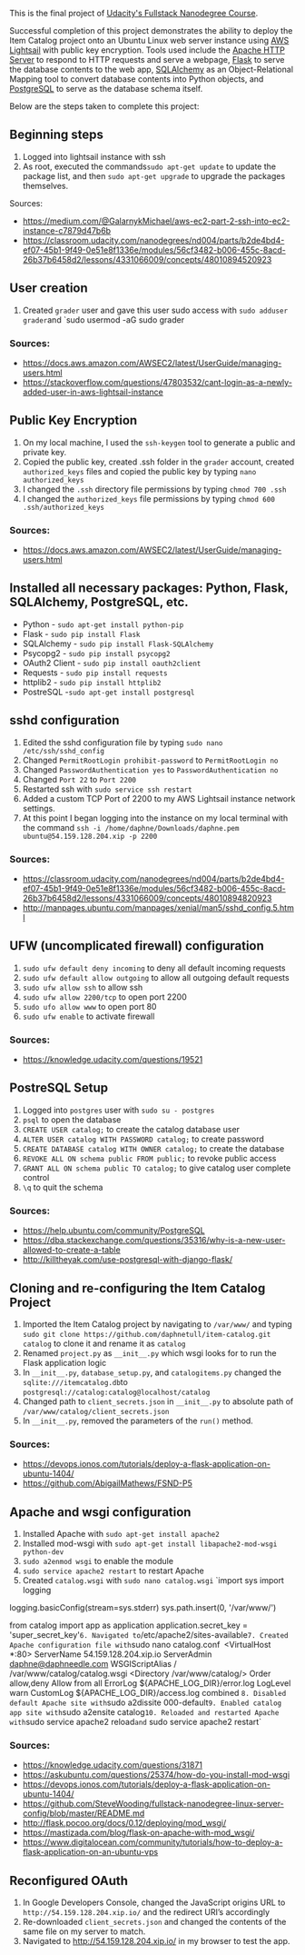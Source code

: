 This is the final project of [Udacity's Fullstack Nanodegree Course](https://www.udacity.com/course/full-stack-web-developer-nanodegree--nd004).

Successful completion of this project demonstrates the ability to deploy the Item Catalog project onto an Ubuntu Linux web server instance using [AWS Lightsail](https://aws.amazon.com/lightsail/) with public key encryption.  Tools used include the [Apache HTTP Server](http://httpd.apache.org/) to respond to HTTP requests and serve a webpage, [Flask](http://flask.pocoo.org/) to serve the database contents to the web app, [SQLAlchemy](https://www.sqlalchemy.org/) as an Object-Relational Mapping tool to convert database contents into Python objects, and [PostgreSQL](https://www.postgresql.org/) to serve as the database schema itself.

Below are the steps taken to complete this project:

## Beginning steps

1. Logged into lightsail instance with ssh
2. As root, executed the commands`sudo apt-get update` to update the package list, and then `sudo apt-get upgrade` to upgrade the packages themselves.

Sources:
* https://medium.com/@GalarnykMichael/aws-ec2-part-2-ssh-into-ec2-instance-c7879d47b6b
* https://classroom.udacity.com/nanodegrees/nd004/parts/b2de4bd4-ef07-45b1-9f49-0e51e8f1336e/modules/56cf3482-b006-455c-8acd-26b37b6458d2/lessons/4331066009/concepts/48010894520923

## User creation

1. Created `grader` user and gave this user sudo access with `sudo adduser grader`and `sudo usermod -aG sudo grader

### Sources:

* https://docs.aws.amazon.com/AWSEC2/latest/UserGuide/managing-users.html
* https://stackoverflow.com/questions/47803532/cant-login-as-a-newly-added-user-in-aws-lightsail-instance

## Public Key Encryption

1. On my local machine, I used the `ssh-keygen` tool to generate a public and private key.
2. Copied the public key, created .ssh folder in the `grader` account, created `authorized_keys` files and copied the public key by typing `nano authorized_keys`
3. I changed the `.ssh` directory file permissions by typing `chmod 700 .ssh`
4. I changed the `authorized_keys` file permissions by typing `chmod 600 .ssh/authorized_keys`

### Sources:
* https://docs.aws.amazon.com/AWSEC2/latest/UserGuide/managing-users.html


## Installed all necessary packages: Python, Flask, SQLAlchemy, PostgreSQL, etc. 
* Python - `sudo apt-get install python-pip`
* Flask - `sudo pip install Flask`
* SQLAlchemy - `sudo pip install Flask-SQLAlchemy`
* Psycopg2 - `sudo pip install psycopg2`
* OAuth2 Client - `sudo pip install oauth2client`
* Requests - `sudo pip install requests`
* httplib2 - `sudo pip install httplib2`
* PostreSQL -`sudo apt-get install postgresql`

## sshd configuration

1. Edited the sshd configuration file by typing `sudo nano /etc/ssh/sshd_config`
2. Changed `PermitRootLogin prohibit-password` to `PermitRootLogin no`
3. Changed `PasswordAuthentication yes` to `PasswordAuthentication no`
4. Changed `Port 22` to `Port 2200`
5. Restarted ssh with `sudo service ssh restart`
6. Added a custom TCP Port of 2200 to my AWS Lightsail instance network settings.
7. At this point I began logging into the instance on my local terminal with the command `ssh -i /home/daphne/Downloads/daphne.pem ubuntu@54.159.128.204.xip -p 2200`

### Sources:
* https://classroom.udacity.com/nanodegrees/nd004/parts/b2de4bd4-ef07-45b1-9f49-0e51e8f1336e/modules/56cf3482-b006-455c-8acd-26b37b6458d2/lessons/4331066009/concepts/48010894820923
* http://manpages.ubuntu.com/manpages/xenial/man5/sshd_config.5.html

## UFW (uncomplicated firewall) configuration

1. `sudo ufw default deny incoming` to deny all default incoming requests
2. `sudo ufw default allow outgoing` to allow all outgoing default requests
3. `sudo ufw allow ssh` to allow ssh
4. `sudo ufw allow 2200/tcp` to open port 2200
5. `sudo ufo allow www` to open port 80
6. `sudo ufw enable` to activate firewall

### Sources:
* https://knowledge.udacity.com/questions/19521

## PostreSQL Setup

1. Logged into `postgres` user with `sudo su - postgres`
2. `psql` to open the database
3. `CREATE USER catalog;` to create the catalog database user
4. `ALTER USER catalog WITH PASSWORD catalog;` to create password
5. `CREATE DATABASE catalog WITH OWNER catalog;` to create the database
6. `REVOKE ALL ON schema public FROM public;` to revoke public access
7. `GRANT ALL ON schema public TO catalog;` to give catalog user complete control
8. `\q` to quit the schema

### Sources:
* https://help.ubuntu.com/community/PostgreSQL
* https://dba.stackexchange.com/questions/35316/why-is-a-new-user-allowed-to-create-a-table
* http://killtheyak.com/use-postgresql-with-django-flask/

## Cloning and re-configuring the Item Catalog Project

1. Imported the Item Catalog project by navigating to `/var/www/` and typing `sudo git clone https://github.com/daphnetull/item-catalog.git catalog` to clone it and rename it as `catalog`
2. Renamed `project.py` as `__init__.py` which wsgi looks for to run the Flask application logic
3. In `__init__.py`, `database_setup.py`, and `catalogitems.py` changed the `sqlite:///itemcatalog.db`to `postgresql://catalog:catalog@localhost/catalog`
4. Changed path to `client_secrets.json` in `__init__.py` to absolute path of `/var/www/catalog/client_secrets.json`
5. In `__init__.py`, removed the parameters of the `run()` method.

### Sources:
* https://devops.ionos.com/tutorials/deploy-a-flask-application-on-ubuntu-1404/
* https://github.com/AbigailMathews/FSND-P5

## Apache and wsgi configuration

1. Installed Apache with `sudo apt-get install apache2`
2. Installed mod-wsgi with 	`sudo apt-get install libapache2-mod-wsgi python-dev`
3. `sudo a2enmod wsgi` to enable the module
4. `sudo service apache2 restart` to restart Apache
5. Created `catalog.wsgi` with `sudo nano catalog.wsgi`
`import sys
import logging

logging.basicConfig(stream=sys.stderr)
sys.path.insert(0, '/var/www/')

from catalog import app as application
application.secret_key = 'super_secret_key'`
6. Navigated to `/etc/apache2/sites-available`
7. Created Apache configuration file with `sudo nano catalog.conf`
`<VirtualHost *:80>
      ServerName 54.159.128.204.xip.io
      ServerAdmin daphne@daphneedle.com
      WSGIScriptAlias / /var/www/catalog/catalog.wsgi
      <Directory /var/www/catalog/>
          Order allow,deny
          Allow from all
      </Directory>
      ErrorLog ${APACHE_LOG_DIR}/error.log
      LogLevel warn
      CustomLog ${APACHE_LOG_DIR}/access.log combined
  </VirtualHost>`
8. Disabled default Apache site with `sudo a2dissite 000-default`
9. Enabled catalog app site with `sudo a2ensite catalog`
10. Reloaded and restarted Apache with `sudo service apache2 reload` and ` sudo service apache2 restart`

### Sources:
* https://knowledge.udacity.com/questions/31871
* https://askubuntu.com/questions/25374/how-do-you-install-mod-wsgi
* https://devops.ionos.com/tutorials/deploy-a-flask-application-on-ubuntu-1404/
* https://github.com/SteveWooding/fullstack-nanodegree-linux-server-config/blob/master/README.md
* http://flask.pocoo.org/docs/0.12/deploying/mod_wsgi/
* https://mastizada.com/blog/flask-on-apache-with-mod_wsgi/
* https://www.digitalocean.com/community/tutorials/how-to-deploy-a-flask-application-on-an-ubuntu-vps

## Reconfigured OAuth 

1. In Google Developers Console, changed the JavaScript origins URL to `http://54.159.128.204.xip.io/` and the redirect URI’s accordingly
2. Re-downloaded `client_secrets.json` and changed the contents of the same file on my server to match.
3. Navigated to http://54.159.128.204.xip.io/ in my browser to test the app.
